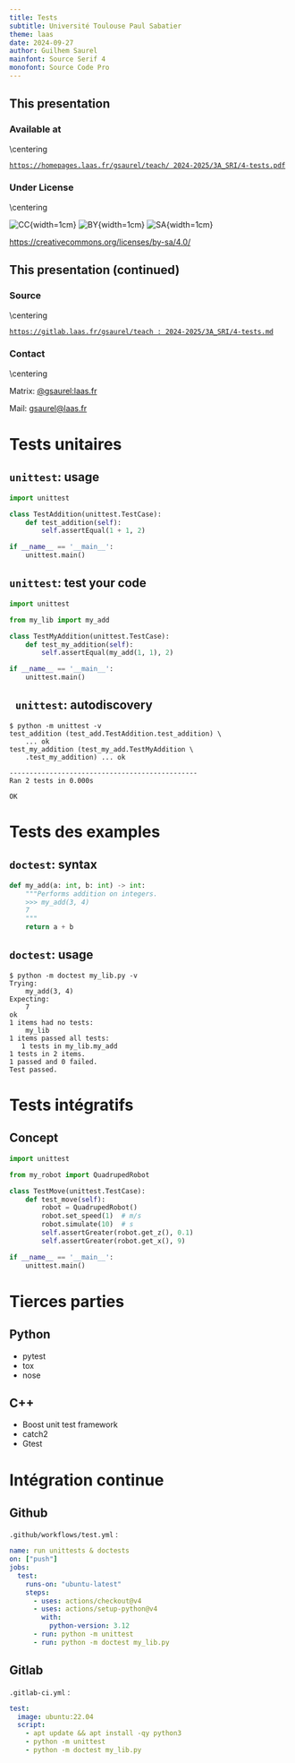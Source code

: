 ```yaml
---
title: Tests
subtitle: Université Toulouse Paul Sabatier
theme: laas
date: 2024-09-27
author: Guilhem Saurel
mainfont: Source Serif 4
monofont: Source Code Pro
---
```


## This presentation

### Available at

\centering

[`https://homepages.laas.fr/gsaurel/teach/
2024-2025/3A_SRI/4-tests.pdf`](https://homepages.laas.fr/gsaurel/teach/2024-2025/3A_SRI/4-tests.pdf)

### Under License

\centering

![CC](media/cc.png){width=1cm}
![BY](media/by.png){width=1cm}
![SA](media/sa.png){width=1cm}

<https://creativecommons.org/licenses/by-sa/4.0/>

## This presentation (continued)

### Source

\centering

[`https://gitlab.laas.fr/gsaurel/teach :
2024-2025/3A_SRI/4-tests.md`](https://gitlab.laas.fr/gsaurel/teach/-/blob/main/2024-2025/3A_SRI/4-tests.md)

### Contact

\centering

Matrix: [@gsaurel:laas.fr](https://matrix.to/\#/@gsaurel:laas.fr)

Mail: [gsaurel@laas.fr](mailto::gsaurel@laas.fr)

# Tests unitaires

## `unittest`: usage

```python
import unittest

class TestAddition(unittest.TestCase):
    def test_addition(self):
        self.assertEqual(1 + 1, 2)

if __name__ == '__main__':
    unittest.main()
```

## `unittest`: test your code

```python
import unittest

from my_lib import my_add

class TestMyAddition(unittest.TestCase):
    def test_my_addition(self):
        self.assertEqual(my_add(1, 1), 2)

if __name__ == '__main__':
    unittest.main()
```

## ` unittest`: autodiscovery

```
$ python -m unittest -v
test_addition (test_add.TestAddition.test_addition) \
    ... ok
test_my_addition (test_my_add.TestMyAddition \
    .test_my_addition) ... ok

-----------------------------------------------
Ran 2 tests in 0.000s

OK
```

# Tests des examples

## `doctest`: syntax

```python
def my_add(a: int, b: int) -> int:
    """Performs addition on integers.
    >>> my_add(3, 4)
    7
    """
    return a + b
```

## `doctest`: usage

```
$ python -m doctest my_lib.py -v
Trying:
    my_add(3, 4)
Expecting:
    7
ok
1 items had no tests:
    my_lib
1 items passed all tests:
   1 tests in my_lib.my_add
1 tests in 2 items.
1 passed and 0 failed.
Test passed.
```

# Tests intégratifs

## Concept

```python
import unittest

from my_robot import QuadrupedRobot

class TestMove(unittest.TestCase):
    def test_move(self):
        robot = QuadrupedRobot()
        robot.set_speed(1)  # m/s
        robot.simulate(10)  # s
        self.assertGreater(robot.get_z(), 0.1)
        self.assertGreater(robot.get_x(), 9)

if __name__ == '__main__':
    unittest.main()
```

# Tierces parties

## Python

- pytest
- tox
- nose

## C++

- Boost unit test framework
- catch2
- Gtest

# Intégration continue

## Github

`.github/workflows/test.yml` :

```yaml
name: run unittests & doctests
on: ["push"]
jobs:
  test:
    runs-on: "ubuntu-latest"
    steps:
      - uses: actions/checkout@v4
      - uses: actions/setup-python@v4
        with:
          python-version: 3.12
      - run: python -m unittest
      - run: python -m doctest my_lib.py
```

## Gitlab

`.gitlab-ci.yml` :

```yaml
test:
  image: ubuntu:22.04
  script:
    - apt update && apt install -qy python3
    - python -m unittest
    - python -m doctest my_lib.py
```
